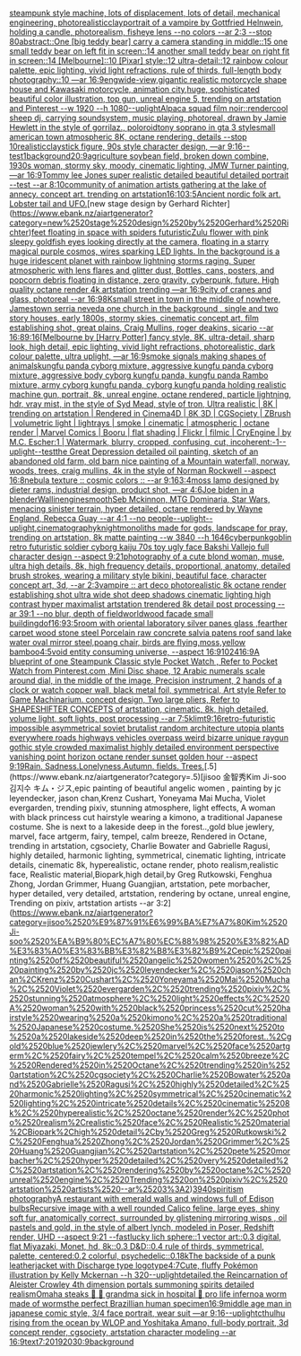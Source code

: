 [steampunk style machine, lots of displacement, lots of detail, mechanical engineering, photorealistic](https://www.ebank.nz/aiartgenerator?category=steampunk%2520style%2520machine%2C%2520lots%2520of%2520displacement%2C%2520lots%2520of%2520detail%2C%2520mechanical%2520engineering%2C%2520photorealistic)[clay](https://www.ebank.nz/aiartgenerator?category=clay)[portrait of a vampire by Gottfried Helnwein, holding a candle, photorealism, fisheye lens --no colors --ar 2:3 --stop 80](https://www.ebank.nz/aiartgenerator?category=portrait%2520of%2520a%2520vampire%2520by%2520Gottfried%2520Helnwein%2C%2520holding%2520a%2520candle%2C%2520photorealism%2C%2520fisheye%2520lens%2520--no%2520colors%2520--ar%25202%3A3%2520--stop%252080)[abstract::](https://www.ebank.nz/aiartgenerator?category=abstract%3A%3A)[One [big teddy bear] carry a camera standing in middle::15 one small teddy bear on left fit in screen::14 another small teddy bear on right fit in screen::14 [Melbourne]::10 [Pixar] style::12 ultra-detail::12 rainbow colour palette, epic lighting, vivid light refractions, rule of thirds, full-length body photography::10 —ar 16:9](https://www.ebank.nz/aiartgenerator?category=One%2520%5Bbig%2520teddy%2520bear%5D%2520carry%2520a%2520camera%2520standing%2520in%2520middle%3A%3A15%2520one%2520small%2520teddy%2520bear%2520on%2520left%2520fit%2520in%2520screen%3A%3A14%2520another%2520small%2520teddy%2520bear%2520on%2520right%2520fit%2520in%2520screen%3A%3A14%2520%5BMelbourne%5D%3A%3A10%2520%5BPixar%5D%2520style%3A%3A12%2520ultra-detail%3A%3A12%2520rainbow%2520colour%2520palette%2C%2520epic%2520lighting%2C%2520vivid%2520light%2520refractions%2C%2520rule%2520of%2520thirds%2C%2520full-length%2520body%2520photography%3A%3A10%2520%E2%80%94ar%252016%3A9)[eng](https://www.ebank.nz/aiartgenerator?category=eng)[wide-view,gigantic realistic motorcycle shape house and Kawasaki motorcycle, animation city,huge, sophisticated beautiful color illustration, top gun, unreal engine 5, trending on artstation and Pinterest --w 1920 --h 1080](https://www.ebank.nz/aiartgenerator?category=wide-view%2Cgigantic%2520realistic%2520motorcycle%2520shape%2520house%2520and%2520Kawasaki%2520motorcycle%2C%2520animation%2520city%2Chuge%2C%2520sophisticated%2520beautiful%2520color%2520illustration%2C%2520top%2520gun%2C%2520unreal%2520engine%25205%2C%2520trending%2520on%2520artstation%2520and%2520Pinterest%2520--w%25201920%2520--h%25201080)[--uplight](https://www.ebank.nz/aiartgenerator?category=--uplight)[Alpaca squad film noir](https://www.ebank.nz/aiartgenerator?category=Alpaca%2520squad%2520film%2520noir)[::](https://www.ebank.nz/aiartgenerator?category=%3A%3A)[render](https://www.ebank.nz/aiartgenerator?category=render)[cool  sheep dj, carrying soundsystem, music playing, photoreal, drawn by Jamie Hewlett in the style of gorrilaz., poloroid](https://www.ebank.nz/aiartgenerator?category=cool%2520%2520sheep%2520dj%2C%2520carrying%2520soundsystem%2C%2520music%2520playing%2C%2520photoreal%2C%2520drawn%2520by%2520Jamie%2520Hewlett%2520in%2520the%2520style%2520of%2520gorrilaz.%2C%2520poloroid)[tony soprano in gta 3 style](https://www.ebank.nz/aiartgenerator?category=tony%2520soprano%2520in%2520gta%25203%2520style)[small american town atmospheric 8K, octane rendering, details  --stop 10](https://www.ebank.nz/aiartgenerator?category=small%2520american%2520town%2520atmospheric%25208K%2C%2520octane%2520rendering%2C%2520details%2520%2520--stop%252010)[realistic](https://www.ebank.nz/aiartgenerator?category=realistic)[clay](https://www.ebank.nz/aiartgenerator?category=clay)[stick figure, 90s style character design, —ar 9:16](https://www.ebank.nz/aiartgenerator?category=stick%2520figure%2C%252090s%2520style%2520character%2520design%2C%2520%E2%80%94ar%25209%3A16)[--test](https://www.ebank.nz/aiartgenerator?category=--test)[1](https://www.ebank.nz/aiartgenerator?category=1)[background](https://www.ebank.nz/aiartgenerator?category=background)[20:9](https://www.ebank.nz/aiartgenerator?category=20%3A9)[agriculture soybean field, broken down combine, 1930s woman, stormy sky, moody, cinematic lighting, JMW Turner painting, —ar 16:9](https://www.ebank.nz/aiartgenerator?category=agriculture%2520soybean%2520field%2C%2520broken%2520down%2520combine%2C%25201930s%2520woman%2C%2520stormy%2520sky%2C%2520moody%2C%2520cinematic%2520lighting%2C%2520JMW%2520Turner%2520painting%2C%2520%E2%80%94ar%252016%3A9)[Tommy lee Jones super realistic detailed beautiful detailed portrait --test --ar 8:10](https://www.ebank.nz/aiartgenerator?category=Tommy%2520lee%2520Jones%2520super%2520realistic%2520detailed%2520beautiful%2520detailed%2520portrait%2520--test%2520--ar%25208%3A10)[community of animation artists gathering at the lake of annecy. concept art. trending on artstation](https://www.ebank.nz/aiartgenerator?category=community%2520of%2520animation%2520artists%2520gathering%2520at%2520the%2520lake%2520of%2520annecy.%2520concept%2520art.%2520trending%2520on%2520artstation)[16:10](https://www.ebank.nz/aiartgenerator?category=16%3A10)[3:5](https://www.ebank.nz/aiartgenerator?category=3%3A5)[Ancient nordic folk art. Lobster tail and UFO.](https://www.ebank.nz/aiartgenerator?category=Ancient%2520nordic%2520folk%2520art.%2520Lobster%2520tail%2520and%2520UFO.)[new stage design by Gerhard Richter](https://www.ebank.nz/aiartgenerator?category=new%2520stage%2520design%2520by%2520Gerhard%2520Richter)[feet floating in space with spiders futuristic](https://www.ebank.nz/aiartgenerator?category=feet%2520floating%2520in%2520space%2520with%2520spiders%2520futuristic)[Zulu flower with pink sleepy goldfish eyes looking directly at the camera, floating in a starry magical purple cosmos, wires sparking LED lights. In the background is a huge iridescent planet with rainbow lightning storms raging. Super atmospheric with lens flares and glitter dust, Bottles, cans, posters, and popcorn debris floating in distance, zero gravity, cyberpunk, future. High quality octane render 4k artstation trending —ar 16:9](https://www.ebank.nz/aiartgenerator?category=Zulu%2520flower%2520with%2520pink%2520sleepy%2520goldfish%2520eyes%2520looking%2520directly%2520at%2520the%2520camera%2C%2520floating%2520in%2520a%2520starry%2520magical%2520purple%2520cosmos%2C%2520wires%2520sparking%2520LED%2520lights.%2520In%2520the%2520background%2520is%2520a%2520huge%2520iridescent%2520planet%2520with%2520rainbow%2520lightning%2520storms%2520raging.%2520Super%2520atmospheric%2520with%2520lens%2520flares%2520and%2520glitter%2520dust%2C%2520Bottles%2C%2520cans%2C%2520posters%2C%2520and%2520popcorn%2520debris%2520floating%2520in%2520distance%2C%2520zero%2520gravity%2C%2520cyberpunk%2C%2520future.%2520High%2520quality%2520octane%2520render%25204k%2520artstation%2520trending%2520%E2%80%94ar%252016%3A9)[city of cranes and glass, photoreal --ar 16:9](https://www.ebank.nz/aiartgenerator?category=city%2520of%2520cranes%2520and%2520glass%2C%2520photoreal%2520--ar%252016%3A9)[8K](https://www.ebank.nz/aiartgenerator?category=8K)[small street in town in the middle of nowhere, Jamestown serria neveda one church in the background , single and two story houses, early 1800s, stormy skies, cinematic concept art, film establishing shot, great plains, Craig Mullins, roger deakins, sicario --ar 16:8](https://www.ebank.nz/aiartgenerator?category=small%2520street%2520in%2520town%2520in%2520the%2520middle%2520of%2520nowhere%2C%2520Jamestown%2520serria%2520neveda%2520one%2520church%2520in%2520the%2520background%2520%2C%2520single%2520and%2520two%2520story%2520houses%2C%2520early%25201800s%2C%2520stormy%2520skies%2C%2520cinematic%2520concept%2520art%2C%2520film%2520establishing%2520shot%2C%2520great%2520plains%2C%2520Craig%2520Mullins%2C%2520roger%2520deakins%2C%2520sicario%2520--ar%252016%3A8)[9:16](https://www.ebank.nz/aiartgenerator?category=9%3A16)[[Melbourne by [Harry Potter] fancy style, 8K, ultra-detail, sharp look, high detail, epic lighting, vivid light refractions, photorealistic, dark colour palette, ultra uplight, —ar 16:9](https://www.ebank.nz/aiartgenerator?category=%5BMelbourne%2520by%2520%5BHarry%2520Potter%5D%2520fancy%2520style%2C%25208K%2C%2520ultra-detail%2C%2520sharp%2520look%2C%2520high%2520detail%2C%2520epic%2520lighting%2C%2520vivid%2520light%2520refractions%2C%2520photorealistic%2C%2520dark%2520colour%2520palette%2C%2520ultra%2520uplight%2C%2520%E2%80%94ar%252016%3A9)[smoke signals making shapes of animals](https://www.ebank.nz/aiartgenerator?category=smoke%2520signals%2520making%2520shapes%2520of%2520animals)[kungfu panda cyborg mixture, aggressive kungfu panda cyborg mixture, aggressive body  cyborg kungfu panda, kungfu panda Rambo mixture, army cyborg kungfu panda, cyborg kungfu panda holding realistic machine gun, portrait, 8k, unreal engine, octane rendered, particle lightning, hdr, vray mist, in the style of Syd Mead, style of tron, Ultra realistic | 8K | trending on artstation | Rendered in Cinema4D | 8K 3D | CGSociety | ZBrush | volumetric light | lightrays | smoke | cinematic | atmospheric | octane render | Marvel Comics | Booru | flat shading | Flickr | filmic | CryEngine | by M.C. Escher:1 | Watermark, blurry, cropped, confusing, cut, incoherent:-1](https://www.ebank.nz/aiartgenerator?category=kungfu%2520panda%2520cyborg%2520mixture%2C%2520aggressive%2520kungfu%2520panda%2520cyborg%2520mixture%2C%2520aggressive%2520body%2520%2520cyborg%2520kungfu%2520panda%2C%2520kungfu%2520panda%2520Rambo%2520mixture%2C%2520army%2520cyborg%2520kungfu%2520panda%2C%2520cyborg%2520kungfu%2520panda%2520holding%2520realistic%2520machine%2520gun%2C%2520portrait%2C%25208k%2C%2520unreal%2520engine%2C%2520octane%2520rendered%2C%2520particle%2520lightning%2C%2520hdr%2C%2520vray%2520mist%2C%2520in%2520the%2520style%2520of%2520Syd%2520Mead%2C%2520style%2520of%2520tron%2C%2520Ultra%2520realistic%2520%7C%25208K%2520%7C%2520trending%2520on%2520artstation%2520%7C%2520Rendered%2520in%2520Cinema4D%2520%7C%25208K%25203D%2520%7C%2520CGSociety%2520%7C%2520ZBrush%2520%7C%2520volumetric%2520light%2520%7C%2520lightrays%2520%7C%2520smoke%2520%7C%2520cinematic%2520%7C%2520atmospheric%2520%7C%2520octane%2520render%2520%7C%2520Marvel%2520Comics%2520%7C%2520Booru%2520%7C%2520flat%2520shading%2520%7C%2520Flickr%2520%7C%2520filmic%2520%7C%2520CryEngine%2520%7C%2520by%2520M.C.%2520Escher%3A1%2520%7C%2520Watermark%2C%2520blurry%2C%2520cropped%2C%2520confusing%2C%2520cut%2C%2520incoherent%3A-1)[--uplight](https://www.ebank.nz/aiartgenerator?category=--uplight)[--test](https://www.ebank.nz/aiartgenerator?category=--test)[the Great Depression detailed oil painting, sketch of an abandoned old farm, old barn nice painting of a Mountain waterfall, norway, woods, trees, craig mullins, 4k in the style of Norman Rockwell --aspect 16:8](https://www.ebank.nz/aiartgenerator?category=the%2520Great%2520Depression%2520detailed%2520oil%2520painting%2C%2520sketch%2520of%2520an%2520abandoned%2520old%2520farm%2C%2520old%2520barn%2520nice%2520painting%2520of%2520a%2520Mountain%2520waterfall%2C%2520norway%2C%2520woods%2C%2520trees%2C%2520craig%2520mullins%2C%25204k%2520in%2520the%2520style%2520of%2520Norman%2520Rockwell%2520--aspect%252016%3A8)[nebula texture :: cosmic colors :: --ar 9:16](https://www.ebank.nz/aiartgenerator?category=nebula%2520texture%2520%3A%3A%2520cosmic%2520colors%2520%3A%3A%2520--ar%25209%3A16)[3:4](https://www.ebank.nz/aiartgenerator?category=3%3A4)[moss lamp designed by dieter rams, industrial design, product shot, —ar 4:6](https://www.ebank.nz/aiartgenerator?category=moss%2520lamp%2520designed%2520by%2520dieter%2520rams%2C%2520industrial%2520design%2C%2520product%2520shot%2C%2520%E2%80%94ar%25204%3A6)[Joe biden in a blender](https://www.ebank.nz/aiartgenerator?category=Joe%2520biden%2520in%2520a%2520blender)[Wallin](https://www.ebank.nz/aiartgenerator?category=Wallin)[engine](https://www.ebank.nz/aiartgenerator?category=engine)[smooth](https://www.ebank.nz/aiartgenerator?category=smooth)[Seb Mckinnon, MTG Dominaria, Star Wars, menacing sinister terrain, hyper detailed, octane rendered by Wayne England, Rebecca Guay --ar 4:1 --no people](https://www.ebank.nz/aiartgenerator?category=Seb%2520Mckinnon%2C%2520MTG%2520Dominaria%2C%2520Star%2520Wars%2C%2520menacing%2520sinister%2520terrain%2C%2520hyper%2520detailed%2C%2520octane%2520rendered%2520by%2520Wayne%2520England%2C%2520Rebecca%2520Guay%2520--ar%25204%3A1%2520--no%2520people)[--uplight](https://www.ebank.nz/aiartgenerator?category=--uplight)[--uplight](https://www.ebank.nz/aiartgenerator?category=--uplight)[,cinematography](https://www.ebank.nz/aiartgenerator?category=%2Ccinematography)[knight](https://www.ebank.nz/aiartgenerator?category=knight)[monoliths made for gods, landscape for pray, trending on artstation, 8k matte painting --w 3840 --h 1646](https://www.ebank.nz/aiartgenerator?category=monoliths%2520made%2520for%2520gods%2C%2520landscape%2520for%2520pray%2C%2520trending%2520on%2520artstation%2C%25208k%2520matte%2520painting%2520--w%25203840%2520--h%25201646)[cyberpunk](https://www.ebank.nz/aiartgenerator?category=cyberpunk)[goblin retro futuristic soldier cyborg kaiju 70s toy ugly face Bakshi Vallejo full character design --aspect 9:21](https://www.ebank.nz/aiartgenerator?category=goblin%2520retro%2520futuristic%2520soldier%2520cyborg%2520kaiju%252070s%2520toy%2520ugly%2520face%2520Bakshi%2520Vallejo%2520full%2520character%2520design%2520--aspect%25209%3A21)[photography of a cute blond woman, muse, ultra high details, 8k, high frequency details, proportional, anatomy, detailed brush strokes, wearing a military style bikini, beautiful face, character concept art, 3d, --ar 2:3](https://www.ebank.nz/aiartgenerator?category=photography%2520of%2520a%2520cute%2520blond%2520woman%2C%2520muse%2C%2520ultra%2520high%2520details%2C%25208k%2C%2520high%2520frequency%2520details%2C%2520proportional%2C%2520anatomy%2C%2520detailed%2520brush%2520strokes%2C%2520wearing%2520a%2520military%2520style%2520bikini%2C%2520beautiful%2520face%2C%2520character%2520concept%2520art%2C%25203d%2C%2520--ar%25202%3A3)[vampire :: art deco photorealistic 8k octane render establishing shot ultra wide shot deep shadows cinematic lighting high contrast hyper maximalist artstation trendered 8k detail post processing --ar 39:1 --no blur, depth of field](https://www.ebank.nz/aiartgenerator?category=vampire%2520%3A%3A%2520art%2520deco%2520photorealistic%25208k%2520octane%2520render%2520establishing%2520shot%2520ultra%2520wide%2520shot%2520deep%2520shadows%2520cinematic%2520lighting%2520high%2520contrast%2520hyper%2520maximalist%2520artstation%2520trendered%25208k%2520detail%2520post%2520processing%2520--ar%252039%3A1%2520--no%2520blur%2C%2520depth%2520of%2520field)[world](https://www.ebank.nz/aiartgenerator?category=world)[wood facade small building](https://www.ebank.nz/aiartgenerator?category=wood%2520facade%2520small%2520building)[dof](https://www.ebank.nz/aiartgenerator?category=dof)[16:9](https://www.ebank.nz/aiartgenerator?category=16%3A9)[3:5](https://www.ebank.nz/aiartgenerator?category=3%3A5)[room with oriental laboratory silver panes glass ,fearther carpet wood stone steel Porcelain raw concrete salvia patens roof sand lake water oval mirror steel,poang chair, birds are flying,moss,yellow bamboo](https://www.ebank.nz/aiartgenerator?category=room%2520with%2520oriental%2520laboratory%2520silver%2520panes%2520glass%2520%2Cfearther%2520carpet%2520wood%2520stone%2520steel%2520Porcelain%2520raw%2520concrete%2520salvia%2520patens%2520roof%2520sand%2520lake%2520water%2520oval%2520mirror%2520steel%2Cpoang%2520chair%2C%2520birds%2520are%2520flying%2Cmoss%2Cyellow%2520bamboo)[4:5](https://www.ebank.nz/aiartgenerator?category=4%3A5)[](https://www.ebank.nz/aiartgenerator?category=)[void entity consuming universe, --aspect 16:9](https://www.ebank.nz/aiartgenerator?category=void%2520entity%2520consuming%2520universe%2C%2520--aspect%252016%3A9)[1024](https://www.ebank.nz/aiartgenerator?category=1024)[16:9](https://www.ebank.nz/aiartgenerator?category=16%3A9)[A blueprint of one Steampunk Classic style Pocket Watch , Refer to Pocket Watch from Pinterest.com ,Mini Disc shape, 12 Arabic numerals scale around dial,  in the middle of the image, Precision instrument,  2 hands of a clock or watch copper wall, black metal foil, symmetrical,  Art style Refer to Game Machinarium.  concept design, Two large pliers, Refer to SHAPESHIFTER CONCEPTS  of artstation, cinematic,  8k, high detailed,  volume light,  soft lights,  post processing    --ar 7:5](https://www.ebank.nz/aiartgenerator?category=A%2520blueprint%2520of%2520one%2520Steampunk%2520Classic%2520style%2520Pocket%2520Watch%2520%2C%2520Refer%2520to%2520Pocket%2520Watch%2520from%2520Pinterest.com%2520%2CMini%2520Disc%2520shape%2C%252012%2520Arabic%2520numerals%2520scale%2520around%2520dial%2C%2520%2520in%2520the%2520middle%2520of%2520the%2520image%2C%2520Precision%2520instrument%2C%2520%25202%2520hands%2520of%2520a%2520clock%2520or%2520watch%2520copper%2520wall%2C%2520black%2520metal%2520foil%2C%2520symmetrical%2C%2520%2520Art%2520style%2520Refer%2520to%2520Game%2520Machinarium.%2520%2520concept%2520design%2C%2520Two%2520large%2520pliers%2C%2520Refer%2520to%2520SHAPESHIFTER%2520CONCEPTS%2520%2520of%2520artstation%2C%2520cinematic%2C%2520%25208k%2C%2520high%2520detailed%2C%2520%2520volume%2520light%2C%2520%2520soft%2520lights%2C%2520%2520post%2520processing%2520%2520%2520%2520--ar%25207%3A5)[klimt](https://www.ebank.nz/aiartgenerator?category=klimt)[9:16](https://www.ebank.nz/aiartgenerator?category=9%3A16)[retro-futuristic impossible asymmetrical soviet brutalist random architecture utopia plants everywhere roads highways vehicles overpass weird bizarre unique raygun gothic style crowded maximalist highly detailed environment perspective vanishing point horizon octane render sunset golden hour  --aspect 9:19](https://www.ebank.nz/aiartgenerator?category=retro-futuristic%2520impossible%2520asymmetrical%2520soviet%2520brutalist%2520random%2520architecture%2520utopia%2520plants%2520everywhere%2520roads%2520highways%2520vehicles%2520overpass%2520weird%2520bizarre%2520unique%2520raygun%2520gothic%2520style%2520crowded%2520maximalist%2520highly%2520detailed%2520environment%2520perspective%2520vanishing%2520point%2520horizon%2520octane%2520render%2520sunset%2520golden%2520hour%2520%2520--aspect%25209%3A19)[Rain. Sadness.Lonelyness.Autumn. fields. Trees.](https://www.ebank.nz/aiartgenerator?category=Rain.%2520Sadness.Lonelyness.Autumn.%2520fields.%2520Trees.)[.5](https://www.ebank.nz/aiartgenerator?category=.5)[jisoo 金智秀Kim Ji-soo 김지수 キム・ジス,epic painting of beautiful angelic women , painting by jc leyendecker, jason chan,Krenz Cushart, Yoneyama Mai Mucha, Violet evergarden, trending pixiv, stunning atmosphere, light effects, A woman with black princess cut hairstyle wearing a kimono, a traditional Japanese costume. She is next to a lakeside deep in the forest..,gold blue jewlery, marvel, face artgerm, fairy, tempel, calm breeze, Rendered in Octane, trending in artstation, cgsociety, Charlie Bowater and Gabrielle Ragusi, highly detailed, harmonic lighting, symmetrical, cinematic lighting, intricate details, cinematic 8k, hyperealistic, octane render, photo realism,realistic face, Realistic material,Biopark,high detail,by Greg Rutkowski, Fenghua Zhong, Jordan Grimmer, Huang Guangjian, artstation, pete morbacher, hyper detailed, very detailed, artstation, rendering by octane, unreal engine, Trending on pixiv, artstation artists --ar 3:2](https://www.ebank.nz/aiartgenerator?category=jisoo%2520%E9%87%91%E6%99%BA%E7%A7%80Kim%2520Ji-soo%2520%EA%B9%80%EC%A7%80%EC%88%98%2520%E3%82%AD%E3%83%A0%E3%83%BB%E3%82%B8%E3%82%B9%2Cepic%2520painting%2520of%2520beautiful%2520angelic%2520women%2520%2C%2520painting%2520by%2520jc%2520leyendecker%2C%2520jason%2520chan%2CKrenz%2520Cushart%2C%2520Yoneyama%2520Mai%2520Mucha%2C%2520Violet%2520evergarden%2C%2520trending%2520pixiv%2C%2520stunning%2520atmosphere%2C%2520light%2520effects%2C%2520A%2520woman%2520with%2520black%2520princess%2520cut%2520hairstyle%2520wearing%2520a%2520kimono%2C%2520a%2520traditional%2520Japanese%2520costume.%2520She%2520is%2520next%2520to%2520a%2520lakeside%2520deep%2520in%2520the%2520forest..%2Cgold%2520blue%2520jewlery%2C%2520marvel%2C%2520face%2520artgerm%2C%2520fairy%2C%2520tempel%2C%2520calm%2520breeze%2C%2520Rendered%2520in%2520Octane%2C%2520trending%2520in%2520artstation%2C%2520cgsociety%2C%2520Charlie%2520Bowater%2520and%2520Gabrielle%2520Ragusi%2C%2520highly%2520detailed%2C%2520harmonic%2520lighting%2C%2520symmetrical%2C%2520cinematic%2520lighting%2C%2520intricate%2520details%2C%2520cinematic%25208k%2C%2520hyperealistic%2C%2520octane%2520render%2C%2520photo%2520realism%2Crealistic%2520face%2C%2520Realistic%2520material%2CBiopark%2Chigh%2520detail%2Cby%2520Greg%2520Rutkowski%2C%2520Fenghua%2520Zhong%2C%2520Jordan%2520Grimmer%2C%2520Huang%2520Guangjian%2C%2520artstation%2C%2520pete%2520morbacher%2C%2520hyper%2520detailed%2C%2520very%2520detailed%2C%2520artstation%2C%2520rendering%2520by%2520octane%2C%2520unreal%2520engine%2C%2520Trending%2520on%2520pixiv%2C%2520artstation%2520artists%2520--ar%25203%3A2)[3940](https://www.ebank.nz/aiartgenerator?category=3940)[spiritism photography](https://www.ebank.nz/aiartgenerator?category=spiritism%2520photography)[A restaurant with emerald walls and windows full of Edison bulbs](https://www.ebank.nz/aiartgenerator?category=A%2520restaurant%2520with%2520emerald%2520walls%2520and%2520windows%2520full%2520of%2520Edison%2520bulbs)[Recursive image with a well rounded Calico feline, large eyes, shiny soft fur, anatomically correct, surrounded by glistening mirroring wisps , oil pastels  and gold, in the style of albert lynch, modeled in Poser, Redshift render, UHD --aspect 9:21 --fast](https://www.ebank.nz/aiartgenerator?category=Recursive%2520image%2520with%2520a%2520well%2520rounded%2520Calico%2520feline%2C%2520large%2520eyes%2C%2520shiny%2520soft%2520fur%2C%2520anatomically%2520correct%2C%2520surrounded%2520by%2520glistening%2520mirroring%2520wisps%2520%2C%2520oil%2520pastels%2520%2520and%2520gold%2C%2520in%2520the%2520style%2520of%2520albert%2520lynch%2C%2520modeled%2520in%2520Poser%2C%2520Redshift%2520render%2C%2520UHD%2520--aspect%25209%3A21%2520--fast)[lucky lich sphere::1 vector art::0.3 digital, flat Miyazaki, Monet, hd, 8k::0.3 D&D::0.4 rule of thirds, symmetrical, palette, centered:0.2 colorful, psychedelic::0.1](https://www.ebank.nz/aiartgenerator?category=lucky%2520lich%2520sphere%3A%3A1%2520vector%2520art%3A%3A0.3%2520digital%2C%2520flat%2520Miyazaki%2C%2520Monet%2C%2520hd%2C%25208k%3A%3A0.3%2520D%26D%3A%3A0.4%2520rule%2520of%2520thirds%2C%2520symmetrical%2C%2520palette%2C%2520centered%3A0.2%2520colorful%2C%2520psychedelic%3A%3A0.1)[8k](https://www.ebank.nz/aiartgenerator?category=8k)[](https://www.ebank.nz/aiartgenerator?category=)[The backside of a punk leatherjacket with Discharge type logotype](https://www.ebank.nz/aiartgenerator?category=The%2520backside%2520of%2520a%2520punk%2520leatherjacket%2520with%2520Discharge%2520type%2520logotype)[4:7](https://www.ebank.nz/aiartgenerator?category=4%3A7)[Cute, fluffy Pokémon illustration by Kelly Mckernan --h 320](https://www.ebank.nz/aiartgenerator?category=Cute%2C%2520fluffy%2520Pok%C3%A9mon%2520illustration%2520by%2520Kelly%2520Mckernan%2520--h%2520320)[--uplight](https://www.ebank.nz/aiartgenerator?category=--uplight)[detailed,](https://www.ebank.nz/aiartgenerator?category=detailed%2C)[the Reincarnation of Aleister Crowley 4th dimension portals summoning spirits detailed realism](https://www.ebank.nz/aiartgenerator?category=the%2520Reincarnation%2520of%2520Aleister%2520Crowley%25204th%2520dimension%2520portals%2520summoning%2520spirits%2520detailed%2520realism)[Omaha steaks 🥩 🍖 grandma sick in hospital 🏥 pro life inferno](https://www.ebank.nz/aiartgenerator?category=Omaha%2520steaks%2520%F0%9F%A5%A9%2520%F0%9F%8D%96%2520grandma%2520sick%2520in%2520hospital%2520%F0%9F%8F%A5%2520pro%2520life%2520inferno)[a worm made of worms](https://www.ebank.nz/aiartgenerator?category=a%2520worm%2520made%2520of%2520worms)[the perfect Brazillian human specimen](https://www.ebank.nz/aiartgenerator?category=the%2520perfect%2520Brazillian%2520human%2520specimen)[16:9](https://www.ebank.nz/aiartgenerator?category=16%3A9)[middle age man in japanese comic style, 3/4 face portrait, wear suit —ar 9:16](https://www.ebank.nz/aiartgenerator?category=middle%2520age%2520man%2520in%2520japanese%2520comic%2520style%2C%25203/4%2520face%2520portrait%2C%2520wear%2520suit%2520%E2%80%94ar%25209%3A16)[--uplight](https://www.ebank.nz/aiartgenerator?category=--uplight)[cthulhu rising from the ocean by WLOP and Yoshitaka Amano, full-body portrait, 3d concept render, cgsociety, artstation character modeling --ar 16:9](https://www.ebank.nz/aiartgenerator?category=cthulhu%2520rising%2520from%2520the%2520ocean%2520by%2520WLOP%2520and%2520Yoshitaka%2520Amano%2C%2520full-body%2520portrait%2C%25203d%2520concept%2520render%2C%2520cgsociety%2C%2520artstation%2520character%2520modeling%2520--ar%252016%3A9)[text](https://www.ebank.nz/aiartgenerator?category=text)[7:20](https://www.ebank.nz/aiartgenerator?category=7%3A20)[1920](https://www.ebank.nz/aiartgenerator?category=1920)[30:9](https://www.ebank.nz/aiartgenerator?category=30%3A9)[background](https://www.ebank.nz/aiartgenerator?category=background)